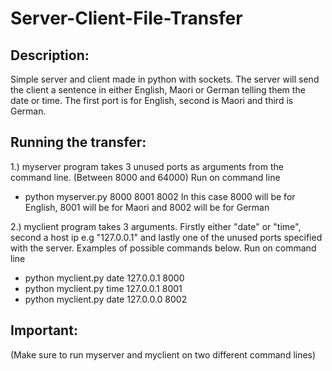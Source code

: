 # Server-Client-File-Transfer
Description:
------------------------------------------------------------------------------------------------------------------------
Simple server and client made in python with sockets. The server will send the client a sentence in either English, Maori or German telling them the date or time.
The first port is for English, second is Maori and third is German.

Running the transfer:
------------------------------------------------------------------------------------------------------------------------
1.) myserver program takes 3 unused ports as arguments from the command line. (Between 8000 and 64000)
Run on command line 
- python myserver.py 8000 8001 8002
In this case 8000 will be for English, 8001 will be for Maori and 8002 will be for German

2.) myclient program takes 3 arguments. Firstly either "date" or "time", second a host ip e.g "127.0.0.1" and lastly one of the unused ports specified with the server.
Examples of possible commands below.
Run on command line
- python myclient.py date 127.0.0.1 8000
- python myclient.py time 127.0.0.1 8001
- python myclient.py date 127.0.0.0 8002

Important:
------------------------------------------------------------------------------------------------------------------------
(Make sure to run myserver and myclient on two different command lines)
